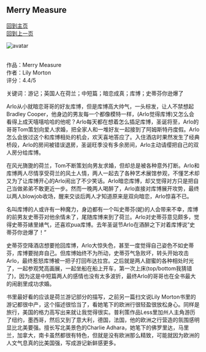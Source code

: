 ## Merry Measure
[回到主页](https://boheme130.github.io/Fiction.git.io/) <br>
[回到上一页](https://boheme130.github.io/LilyMorton.git.io/)

![avatar](https://www.statesidestills.com/prodimages/cooper_bradley_alias_2300l.jpg)
<br>
<br>

作品：Merry Measure <br>
作者：Lily Morton <br>
评分：4.4/5 <br>

关键词：游记；英国人在荷兰；中短篇；暗恋成真；库博；史蒂芬你逊爆了

Arlo从小就暗恋哥哥的好友库博，但是库博高大帅气，一头棕发，让人不禁想起Bradley Cooper，他身边的男友每一个都像模特一样，(Arlo觉得库博)又怎么会看得上成天嘻嘻哈哈的他呢？Arlo每天都在想着怎么插足库博，圣诞将至，Arlo的哥哥Tom策划向爱人求婚，把全家人和一堆好友一起接到了阿姆斯特丹度假。Arlo怎么会放过这个和库博相处的机会，欢天喜地答应了。入住酒店时果然发生了经典桥段，Arlo的房间被错误退房，圣诞旺季没有多余房间，Arlo主动请缨把自己的双人房分给库博。

在风光旖旎的荷兰，Tom不断策划向男友求婚，但却总是被各种意外打断。Arlo和库博两人尽情享受荷兰的风土人情，两人一起去了各种艺术展馆参观，不懂艺术却又为了让库博开心的Arlo闹出了不少笑话。Arlo暗恋库博，却又觉得对方只是把自己当做弟弟不敢更近一步。然而一晚两人喝醉了，Arlo直接对库博展开攻势，最终以两人blowjob收场，醒来交谈后两人才知道原来是双向暗恋，Arlo惊喜不已。

名叫库博的人或许有一种魔力，身边都有一个叫史蒂芬(妮)的人会带来不幸，库博的前男友史蒂芬对他余情未了，尾随库博来到了荷兰。Arlo对史蒂芬意见颇多，觉得史蒂芬婊里婊气，还喜欢pua库博。去年圣诞节Arlo在酒醉之下对着库博说”史蒂芬你逊爆了！”

史蒂芬空降酒店想要抢回库博，Arlo大惊失色，甚至一度觉得自己姿色不如史蒂芬，库博要抛弃自己。但库博始终不为所动，史蒂芬气急败坏，转头开始攻击Arlo，最终惹怒库博被一把子打回布达拉宫。之后就是两人甜蜜的各种相处时光了，一起参观梵高画展，一起坐船在船上开车，第一次上床(top/bottom我猜错了)，因为这是中短篇两人的感情也没有太多波折，最终Arlo的哥哥也在全书最大的闹剧里成功求婚。

书里最好看的应该是荷兰游记部分的描写，之前另一篇扫文说Lily Morton书里的游记都很中产，这个描述很恰当了，看她笔下的欧洲行很轻盈很放松身心。同样是旅行，美国的格力高写出来就让我觉得很实。普利策作品Less里加州人主角游历了纽约，墨西哥，然后又到了意大利，德国，法国，他的欧洲之行营造的氛围感明显比北美要强。擅长写北美景色的Charlie Adhara，她笔下的佛罗里达，马里兰，加拿大，南卡虽然都很有特色，但就是没有欧洲那么精致，可能就因为欧洲的人文气息真的比美国强，写成游记新鲜感更多。
